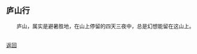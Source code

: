 ## 庐山行  

&emsp;&emsp;庐山，属实是避暑胜地，在山上停留的四天三夜中，总是幻想能留在这山上。
&emsp;&emsp;
&emsp;&emsp;
&emsp;&emsp;
&emsp;&emsp;
&emsp;&emsp;
&emsp;&emsp;

[返回](https://tianlujun.github.io/reading-notes/Essay)